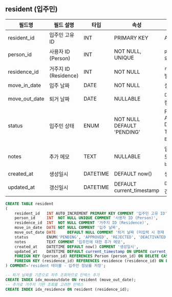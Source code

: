 ## resident (입주민)

| **필드명**       | **필드 설명**          | **타입**   | **속성**                     | **코멘트**                                           |
|---------------|--------------------|----------|----------------------------|---------------------------------------------------|
| resident_id   | 입주민 고유 ID          | INT      | PRIMARY KEY                | AUTO_INCREMENT                                    |
| person_id     | 사용자 ID (Person)    | INT      | NOT NULL, UNIQUE           | `person`의 고유 식별자와 연결                              |
| residence_id  | 거주지 ID (Residence) | INT      | NOT NULL                   | `residence`의 고유 식별자와 연결                           |
| move_in_date  | 입주 날짜              | DATE     | NOT NULL                   | 실제 입주 날짜                                          |
| move_out_date | 퇴거 날짜              | DATE     | NULLABLE                   | 미입력 상태일 경우, 현재 입주 중임.                             |
| status        | 입주민 상태             | ENUM     | NOT NULL DEFAULT 'PENDING' | PENDING, APPROVED, DEACTIVATED, TERMINATED로 상태 분류 |
| notes         | 추가 메모              | TEXT     | NULLABLE                   | 입주민에 대한 지정 메모(예: 특수 요청, 내부 비고).                   |
| created_at    | 생성일시               | DATETIME | DEFAULT now()              | 생성된 시간                                            |
| updated_at    | 갱신일시               | DATETIME | DEFAULT current_timestamp  | 마지막으로 변경된 시간                                      |

```sql
CREATE TABLE resident
(
    resident_id   INT AUTO_INCREMENT PRIMARY KEY COMMENT '입주민 고유 ID',
    person_id     INT  NOT NULL UNIQUE COMMENT '사용자 ID (Person)',
    residence_id  INT  NOT NULL COMMENT '거주지 ID (Residence)',
    move_in_date  DATE NOT NULL COMMENT '입주 날짜',
    move_out_date DATE     DEFAULT NULL COMMENT '퇴거 날짜 (미입력 시 현재 입주 중 상태)',
    status        ENUM('PENDING', 'APPROVED', 'REJECTED', 'DEACTIVATED', 'TERMINATED') NOT NULL DEFAULT 'PENDING' COMMENT '입주민 상태 (승인 대기, 승인 완료, 거절, 비활성화, 종료(퇴거))',
    notes         TEXT COMMENT '입주민에 대한 추가 메모',
    created_at    DATETIME DEFAULT now() COMMENT '생성일시',
    updated_at    DATETIME DEFAULT current_timestamp ON UPDATE current_timestamp COMMENT '갱신일시',
    FOREIGN KEY (person_id) REFERENCES Person (person_id) ON DELETE CASCADE,
    FOREIGN KEY (residence_id) REFERENCES residence (residence_id) ON DELETE CASCADE
) COMMENT='resident 테이블 - 입주민 정보를 저장';

-- 퇴거 날짜를 기준으로 자주 조회하므로 인덱스 추가
CREATE INDEX idx_moveoutdate ON resident (move_out_date);
-- 추가로 거주지 기반 조회를 고려한 인덱스
CREATE INDEX idx_residence ON resident (residence_id);
```